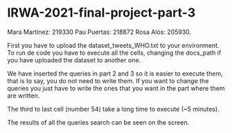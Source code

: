 # IRWA-2021-final-project-part-3
Mara Martínez: 219330 Pau Puertas: 218872 Rosa Alós: 205930.

First you have to upload the dataset_tweets_WHO.txt to your environment. To run de code you have to execute all the cells, changing the docs_path if you have uploaded the dataset to another one.

We have inserted the queries in part 2 and 3 so it is easier to execute them, that is to say, you do not need to write them. If you want to change the queries you just have to write the ones that you want in the part where them are written.

The third to last cell (number 54) take a long time to execute (~5 minutes). 

The results of all the queries search can be seen on the screen.

